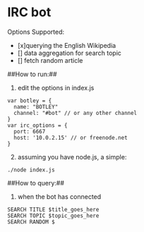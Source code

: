 **IRC bot**
==========
Options Supported:
- [x]querying the English Wikipedia
- [] data aggregation for search topic
- [] fetch random article

##How to run:##

1. edit the options in index.js
```
var botley = {
  name: "BOTLEY"
  channel: "#bot" // or any other channel
}
var irc_options = {
  port: 6667
  host: '10.0.2.15' // or freenode.net
}
```
2.  assuming you have node.js, a simple:
```
./node index.js
```
##How to query:##
1. when the bot has connected
```
SEARCH TITLE $title_goes_here
SEARCH TOPIC $topic_goes_here
SEARCH RANDOM $
```

